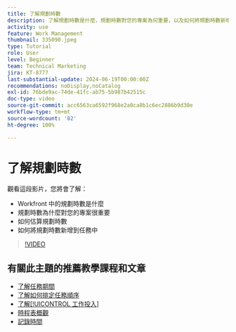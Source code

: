 ```yaml
---
title: 了解規劃時數
description: 了解規劃時數是什麼，規劃時數對您的專案為何重要，以及如何將規劃時數新增到任務中。
activity: use
feature: Work Management
thumbnail: 335090.jpeg
type: Tutorial
role: User
level: Beginner
team: Technical Marketing
jira: KT-8777
last-substantial-update: 2024-06-19T00:00:00Z
recommendations: noDisplay,noCatalog
exl-id: 76bde9ac-74de-41fc-ab75-5b987b42515c
doc-type: video
source-git-commit: acc6563ca6592f968e2a0ca8b1c6ec2886b9d30e
workflow-type: tm+mt
source-wordcount: '82'
ht-degree: 100%

---
```


# 了解規劃時數

觀看這段影片，您將會了解：

* Workfront 中的規劃時數是什麼
* 規劃時數為什麼對您的專案很重要
* 如何估算規劃時數
* 如何將規劃時數新增到任務中

>[!VIDEO](https://video.tv.adobe.com/v/335090/?quality=12&learn=on)


## 有關此主題的推薦教學課程和文章

* [了解任務期間](/help/manage-work/tasks/understand-task-durations.md)
* [了解如何排定任務順序](/help/manage-work/tasks/learn-to-sequence-tasks.md)
* [了解[!UICONTROL 工作投入]](/help/manage-work/tasks/understand-work-effort.md)
* [時程表概觀](https://experienceleague.adobe.com/zh-hant/docs/workfront/using/timesheets/details/timesheets-overview)
* [記錄時間](https://experienceleague.adobe.com/zh-hant/docs/workfront/using/timesheets/create-and-manage-timesheets-in-adobe-workfront/log-time)
